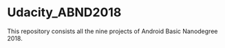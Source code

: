# Udacity_ABND2018
This repository consists all the nine projects of Android Basic Nanodegree 2018.
